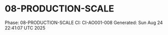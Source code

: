 # 08-PRODUCTION-SCALE
Phase: 08-PRODUCTION-SCALE
CI: CI-AO001-008
Generated: Sun Aug 24 22:41:07 UTC 2025
